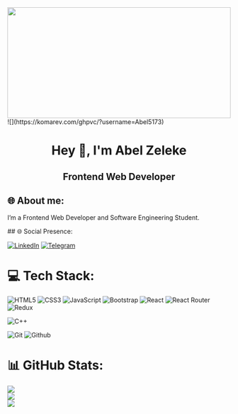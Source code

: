 <img src="https://github.com/Abel5173/Abel5173/blob/main/web.gif" width="100%" height="250" />
![](https://komarev.com/ghpvc/?username=Abel5173)
<h1 align="center">Hey 👋, I'm Abel Zeleke </h1>
<h2 align="center">Frontend Web Developer</h2>

## 🌐 About me:
<p> I’m a Frontend Web Developer and Software Engineering Student.</p>
## 🌐 Social Presence:

[![LinkedIn](https://img.shields.io/badge/LinkedIn-%230077B5.svg?logo=linkedin&logoColor=white)](https://www.linkedin.com/in/abel-zeleke-3812101b7)
[![Telegram](https://img.shields.io/badge/Telegram-%230077B5.svg?logo=telegram&logoColor=white)](https://t.me/abel5173)
# 💻 Tech Stack:

![HTML5](https://img.shields.io/badge/html5-%23E34F26.svg?style=for-the-badge&logo=html5&logoColor=white) 
![CSS3](https://img.shields.io/badge/css3-%23E34F26.svg?style=for-the-badge&logo=css3&logoColor=white) 
![JavaScript](https://img.shields.io/badge/javascript-%23323330.svg?style=for-the-badge&logo=javascript&logoColor=%23F7DF1E)
![Bootstrap](https://img.shields.io/badge/bootstrap-%23563D7C.svg?style=for-the-badge&logo=bootstrap&logoColor=white) 
![React](https://img.shields.io/badge/react-%2320232a.svg?style=for-the-badge&logo=react&logoColor=%2361DAFB) ![React Router](https://img.shields.io/badge/React_Router-CA4245?style=for-the-badge&logo=react-router&logoColor=white) 
![Redux](https://img.shields.io/badge/redux-%23593d88.svg?style=for-the-badge&logo=redux&logoColor=white)

![C++](https://img.shields.io/badge/c++-%2300599C.svg?style=for-the-badge&logo=c%2B%2B&logoColor=white) 

![Git](https://img.shields.io/badge/git-%2300D8FF.svg?style=for-the-badge&logo=git&logoColor=white) ![Github](https://img.shields.io/badge/github-%2300D8FF.svg?style=for-the-badge&logo=github&logoColor=white) 


# 📊 GitHub Stats:

![](https://github-readme-stats.vercel.app/api?username=Abel5173&theme=dark&hide_border=false&include_all_commits=false&count_private=true)<br/>
![](https://github-readme-streak-stats.herokuapp.com/?user=Abel5173&theme=dark&hide_border=false)<br/>
![](https://github-readme-stats.vercel.app/api/top-langs/?username=Abel5173&theme=dark&hide_border=false&include_all_commits=false&count_private=true&layout=compact)

